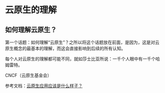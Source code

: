 # 云原生的理解


## 如何理解云原生？
第一个话题：如何理解“云原生”？之所以将这个话题放在前面，是因为，这是对云原生概念的最基本的理解，而这会直接影响到后续的所有认知。

每个人对云原生的理解都可能不同，就如莎士比亚所说：一千个人眼中有一千个哈姆雷特。

CNCF（云原生基金会）








参考文档：[云原生应用应该是什么样子？](https://www.infoq.cn/article/fA42rfjV*dYGAvRANFqE)

